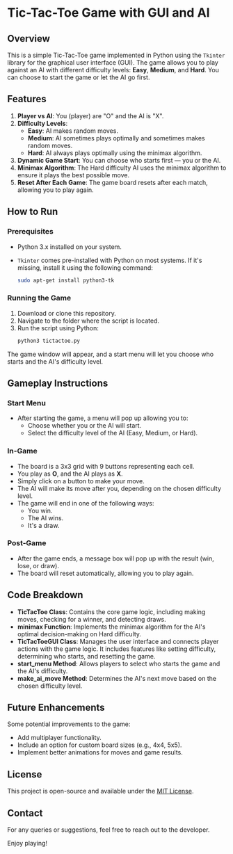 # Tic-Tac-Toe Game with GUI and AI

## Overview
This is a simple Tic-Tac-Toe game implemented in Python using the `Tkinter` library for the graphical user interface (GUI). The game allows you to play against an AI with different difficulty levels: **Easy**, **Medium**, and **Hard**. You can choose to start the game or let the AI go first.

## Features
1. **Player vs AI**: You (player) are "O" and the AI is "X".
2. **Difficulty Levels**:
   - **Easy**: AI makes random moves.
   - **Medium**: AI sometimes plays optimally and sometimes makes random moves.
   - **Hard**: AI always plays optimally using the minimax algorithm.
3. **Dynamic Game Start**: You can choose who starts first — you or the AI.
4. **Minimax Algorithm**: The Hard difficulty AI uses the minimax algorithm to ensure it plays the best possible move.
5. **Reset After Each Game**: The game board resets after each match, allowing you to play again.

## How to Run

### Prerequisites
- Python 3.x installed on your system.
- `Tkinter` comes pre-installed with Python on most systems. If it's missing, install it using the following command:

  ```bash
  sudo apt-get install python3-tk
  ```

### Running the Game
1. Download or clone this repository.
2. Navigate to the folder where the script is located.
3. Run the script using Python:
   ```bash
   python3 tictactoe.py
   ```

The game window will appear, and a start menu will let you choose who starts and the AI's difficulty level.

## Gameplay Instructions

### Start Menu
- After starting the game, a menu will pop up allowing you to:
  - Choose whether you or the AI will start.
  - Select the difficulty level of the AI (Easy, Medium, or Hard).

### In-Game
- The board is a 3x3 grid with 9 buttons representing each cell.
- You play as **O**, and the AI plays as **X**.
- Simply click on a button to make your move.
- The AI will make its move after you, depending on the chosen difficulty level.
- The game will end in one of the following ways:
  - You win.
  - The AI wins.
  - It's a draw.

### Post-Game
- After the game ends, a message box will pop up with the result (win, lose, or draw).
- The board will reset automatically, allowing you to play again.

## Code Breakdown

- **TicTacToe Class**: Contains the core game logic, including making moves, checking for a winner, and detecting draws.
- **minimax Function**: Implements the minimax algorithm for the AI's optimal decision-making on Hard difficulty.
- **TicTacToeGUI Class**: Manages the user interface and connects player actions with the game logic. It includes features like setting difficulty, determining who starts, and resetting the game.
- **start_menu Method**: Allows players to select who starts the game and the AI's difficulty.
- **make_ai_move Method**: Determines the AI's next move based on the chosen difficulty level.

## Future Enhancements
Some potential improvements to the game:
- Add multiplayer functionality.
- Include an option for custom board sizes (e.g., 4x4, 5x5).
- Implement better animations for moves and game results.

## License
This project is open-source and available under the [MIT License](LICENSE).

## Contact
For any queries or suggestions, feel free to reach out to the developer.

Enjoy playing!

